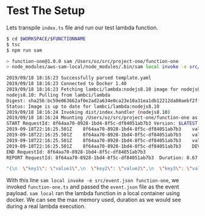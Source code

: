 # Test The Setup

Lets transpile `index.ts` file and run our test lambda function.

```bash
$ cd $WORKSPACE/$FUNCTIONNAME
$ tsc
$ npm run sam

> function-one@1.0.0 sam /Users/oz/src/project-one/function-one
> node_modules/aws-sam-local/node_modules/.bin/sam local invoke -e src/event.json function-one

2019/09/18 18:16:23 Successfully parsed template.yaml
2019/09/18 18:16:23 Connected to Docker 1.40
2019/09/18 18:16:23 Fetching lambci/lambda:nodejs8.10 image for nodejs8.10 runtime...
nodejs8.10: Pulling from lambci/lambda
Digest: sha256:bc59e063662af0e2ad2a634e0ca23e10a31ea1db12212da80aebf2ff2d9ee323
Status: Image is up to date for lambci/lambda:nodejs8.10
2019/09/18 18:16:24 Invoking dist/index.handler (nodejs8.10)
2019/09/18 18:16:24 Mounting /Users/oz/src/project-one/function-one as /var/task:ro inside runtime container
START RequestId: 8f64aa70-8928-1bd4-8f5c-df84051ab7b3 Version: $LATEST
2019-09-18T22:16:25.501Z	8f64aa70-8928-1bd4-8f5c-df84051ab7b3	value1 = value1
2019-09-18T22:16:25.501Z	8f64aa70-8928-1bd4-8f5c-df84051ab7b3	value2 = value2
2019-09-18T22:16:25.501Z	8f64aa70-8928-1bd4-8f5c-df84051ab7b3	value3 = value3
2019-09-18T22:16:25.501Z	8f64aa70-8928-1bd4-8f5c-df84051ab7b3	DEV
END RequestId: 8f64aa70-8928-1bd4-8f5c-df84051ab7b3
REPORT RequestId: 8f64aa70-8928-1bd4-8f5c-df84051ab7b3	Duration: 8.67 ms	Billed Duration: 100 ms	Memory Size: 128 MB	Max Memory Used: 30 MB	

"{\n  \"key1\": \"value1\",\n  \"key2\": \"value2\",\n  \"key3\": \"value3\"\n}"

```

With this line `sam local invoke -e src/event.json function-one`, we invoked `function-one.ts` and passed the `event.json` file as the event payload. `sam local` ran the lambda function in a local container using docker. We can see the max memory used, duration as we would see during a real lambda execution.
